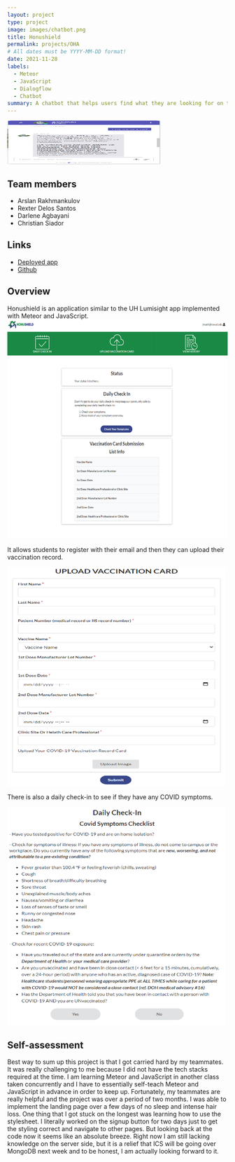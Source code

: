 ```yaml
---
layout: project
type: project
image: images/chatbot.png
title: Honushield
permalink: projects/OHA
# All dates must be YYYY-MM-DD format!
date: 2021-11-28
labels:
  - Meteor
  - JavaScript
  - Dialogflow
  - Chatbot
summary: A chatbot that helps users find what they are looking for on the Office of Hawaiian Affairs.
---
```

                           
<img class="" src="../images/oha.jpg" width="350" height="100">

## Team members
- Arslan Rakhmankulov
- Rexter Delos Santos
- Darlene Agbayani
- Christian Siador

## Links
- [Deployed app](https://honushield.meteorapp.com/#/)
- [Github](https://github.com/darleneagbayani/ICS491)

## Overview
Honushield is an application similar to the UH Lumisight app implemented with Meteor and JavaScript. 
<img class="right float" src="../images/honuhome.png" width="700" height="500">

It allows students to register with their email and then they can upload their vaccination record.

<img class="centered" src="../images/uploadV.png" width="500" height="500">

There is also a daily check-in to see if they have any COVID symptoms.

<img class="centered" src="../images/checkin.png" width="500" height="500">

## Self-assessment
Best way to sum up this project is that I got carried hard by my teammates. It was really challenging to me because I did not have the tech stacks required at the time. I am learning Meteor and JavaScript in another class taken concurrently and I have to essentially self-teach Meteor and JavaScript in advance in order to keep up. Fortunately, my teammates are really helpful and the project was over a period of two months. I was able to implement the landing page over a few days of no sleep and intense hair loss. One thing that I got stuck on the longest was learning how to use the stylesheet. I literally worked on the signup button for two days just to get the styling correct and navigate to other pages. But looking back at the code now it seems like an absolute breeze. Right now I am still lacking knowledge on the server side, but it is a relief that ICS will be going over MongoDB next week and to be honest, I am actually looking forward to it.

